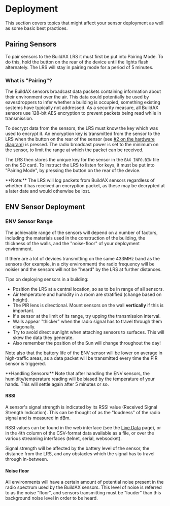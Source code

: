 # Deployment

This section covers topics that might affect your sensor deployment as well as some basic best practices.

## Pairing Sensors

To pair sensors to the BuildAX LRS it must first be put into 
Pairing Mode. To do this, hold the button on the rear of the device until the 
lights flash alternately. The LRS will stay in pairing mode for a period of
5 minutes.

### What is "Pairing"?

The BuildAX sensors broadcast data packets containing information about 
their environment over the air. This data could potentially be used by
eavesdroppers to infer whether a building is occupied, something existing 
systems have typically not addressed. As a security measure, all BuildAX 
sensors use 128-bit AES encryption to prevent packets being read while in 
transmission.

To decrypt data from the sensors, the LRS must know the key which was used
to encrypt it. An encryption key is transmitted from the sensor to the LRS 
when the button on the rear of the sensor (see [#2 on the hardware diagram](hardware.md#rear)) 
is pressed. The radio broadcast power is set to the minimum on the sensor, to
limit the range at which the packet can be received. 

The LRS then stores the unique key for the sensor in the `BAX_INFO.BIN` 
file on the SD card. To instruct the LRS to listen for keys, it must be put
into "Pairing Mode", by pressing the button on the rear of the device.

<span class="alert alert-info">
**Note:** The LRS will log packets from BuildAX sensors regardless of 
whether it has received an encryption packet, as these may be decrypted at a 
later date and would otherwise be lost. 
</span>

## ENV Sensor Deployment
### ENV Sensor Range

The achievable range of the sensors will depend on a number of factors,
including the materials used in the construction of the building, the thickness
of the walls, and the "noise-floor" of your deployment environment. 

If there are a lot of devices transmitting on the same 433MHz band as the 
sensors (for example, in a city environment) the radio frequency will be 
noisier and the sensors will not be "heard" by the LRS at further distances.

Tips on deploying sensors in a building:

 * Position the LRS at a central location, so as to be in range of all sensors.
 * Air temperature and humidity in a room are stratified (change based on height). 
 * The PIR lens is directional. Mount sensors on the wall **vertically** if this is important.
 * If a sensor at the limit of its range, try upping the transmission interval.
 * Walls appear "thicker" when the radio signal has to travel through them diagonally.
 * Try to avoid direct sunlight when attaching sensors to surfaces. This will skew the data they generate.
 * Also remember the position of the Sun will change throughout the day!

Note also that the battery life of the ENV sensor will be lower on average
in high-traffic areas, as a data packet will be transmitted every time the 
PIR sensor is triggered.

<span class="alert alert-info">
**Handling Sensors:** Note that after handling the ENV sensors, the humidity/temperature reading will
be biased by the temperature of your hands. This will settle again after 5 
minutes or so.
</span>

#### RSSI

A sensor's signal strength is indicated by its RSSI value (Received Signal
Strength Indication). This can be thought of as the "loudness" of the radio
signal and is measured in dBm.

RSSI values can be found in the web interface (see the [Live Data](user-guide.md#sensors)
page), or in the 4th column of the CSV-format data available as a file, or
over the various streaming interfaces (telnet, serial, websocket).

Signal strength will be affected by the battery level of the sensor, the 
distance from the LRS, and any obstacles which the signal has to travel
through in-between.

#### Noise floor

All environments will have a certain amount of potential noise present in the radio 
spectrum used by the BuildAX sensors. This level of noise is referred to as the
noise "floor", and sensors transmitting must be "louder" than this background
noise level in order to be heard.



